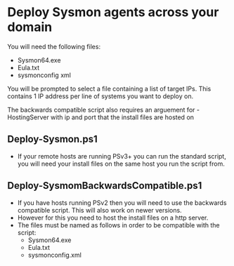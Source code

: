 # Deploy Sysmon agents across your domain

You will need the following files:
* Sysmon64.exe
* Eula.txt
* sysmonconfig xml

You will be prompted to select a file containing a list of target IPs.
This contains 1 IP address per line of systems you want to deploy on.

The backwards compatible script also requires an arguement for -HostingServer with ip and port that the install files are hosted on

## Deploy-Sysmon.ps1

* If your remote hosts are running PSv3+ you can run the standard script, you will need your install files on the same host you run the script from.

## Deploy-SysmomBackwardsCompatible.ps1

* If you have hosts running PSv2 then you will need to use the backwards compatible script. This will also work on newer versions.
* However for this you need to host the install files on a http server.
* The files must be named as follows in order to be compatible with the script:
    * Sysmon64.exe
    * Eula.txt
    * sysmonconfig.xml
